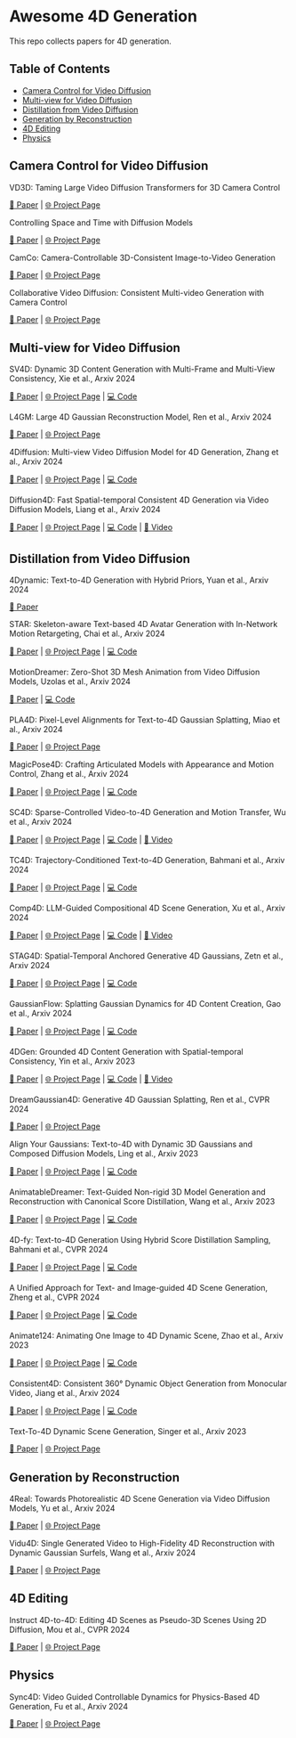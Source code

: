 # Awesome 4D Generation
This repo collects papers for 4D generation.

## Table of Contents
- [Camera Control for Video Diffusion](#camera-control-for-video-diffusion)
- [Multi-view for Video Diffusion](#multi-view-for-video-diffusion)
- [Distillation from Video Diffusion](#distillation-from-video-diffusion)
- [Generation by Reconstruction](#generation-by-reconstruction)
- [4D Editing](#4d-editing)
- [Physics](#physics)

## Camera Control for Video Diffusion

VD3D: Taming Large Video Diffusion Transformers for 3D Camera Control

[📄 Paper](https://arxiv.org/abs/2407.12781) | [🌐 Project Page](https://snap-research.github.io/vd3d/)

Controlling Space and Time with Diffusion Models

[📄 Paper](https://arxiv.org/pdf/2407.07860) | [🌐 Project Page](https://4d-diffusion.github.io/)

CamCo: Camera-Controllable 3D-Consistent Image-to-Video Generation

[📄 Paper](https://arxiv.org/abs/2406.02509) | [🌐 Project Page](https://ir1d.github.io/CamCo/)

Collaborative Video Diffusion: Consistent Multi-video Generation with Camera Control

[📄 Paper](https://arxiv.org/pdf/2405.17414) | [🌐 Project Page](https://collaborativevideodiffusion.github.io/)

## Multi-view for Video Diffusion

SV4D: Dynamic 3D Content Generation with Multi-Frame and Multi-View Consistency, Xie et al., Arxiv 2024

[📄 Paper](https://arxiv.org/pdf/2407.17470) | [🌐 Project Page](https://sv4d.github.io/) | [💻 Code](https://github.com/Stability-AI/generative-models)

L4GM: Large 4D Gaussian Reconstruction Model, Ren et al., Arxiv 2024

[📄 Paper](https://arxiv.org/abs/2406.10324) | [🌐 Project Page](https://research.nvidia.com/labs/toronto-ai/l4gm/)

4Diffusion: Multi-view Video Diffusion Model for 4D Generation, Zhang et al., Arxiv 2024

[📄 Paper](https://arxiv.org/pdf/2405.20674) | [🌐 Project Page](https://aejion.github.io/4diffusion) | [💻 Code](https://github.com/aejion/4Diffusion) 

Diffusion4D: Fast Spatial-temporal Consistent 4D Generation via Video Diffusion Models, Liang et al., Arxiv 2024

[📄 Paper](https://arxiv.org/abs/2405.16645) | [🌐 Project Page](https://vita-group.github.io/Diffusion4D/) | [💻 Code](https://github.com/VITA-Group/Diffusion4D) | [🎥 Video](https://www.youtube.com/watch?v=XJT-cMt_xVo)

## Distillation from Video Diffusion

4Dynamic: Text-to-4D Generation with Hybrid Priors, Yuan et al., Arxiv 2024

[📄 Paper](https://arxiv.org/abs/2407.12684)

STAR: Skeleton-aware Text-based 4D Avatar Generation with In-Network Motion Retargeting, Chai et al., Arxiv 2024

[📄 Paper](https://arxiv.org/abs/2406.04629) | [🌐 Project Page](https://star-avatar.github.io/) | [💻 Code](https://github.com/czh-98/STAR)

MotionDreamer: Zero-Shot 3D Mesh Animation from Video Diffusion Models, Uzolas et al., Arxiv 2024

[📄 Paper](https://arxiv.org/pdf/2405.20155) | [💻 Code](https://github.com/lukasuz/MotionDreamer)

PLA4D: Pixel-Level Alignments for Text-to-4D Gaussian Splatting, Miao et al., Arxiv 2024

[📄 Paper](https://arxiv.org/pdf/2405.19957) | [🌐 Project Page](https://github.com/MiaoQiaowei/PLA4D.github.io)

MagicPose4D: Crafting Articulated Models with Appearance and Motion Control, Zhang et al., Arxiv 2024

[📄 Paper](https://arxiv.org/pdf/2405.14017) | [🌐 Project Page](https://boese0601.github.io/magicpose4d/) | [💻 Code](https://github.com/haoz19/MagicPose4D) 

SC4D: Sparse-Controlled Video-to-4D Generation and Motion Transfer, Wu et al., Arxiv 2024

[📄 Paper](https://arxiv.org/abs/2404.03736) | [🌐 Project Page](https://sc4d.github.io/) | [💻 Code](https://github.com/JarrentWu1031/SC4D) | [🎥 Video](https://www.youtube.com/watch?v=SkpTEuX4B5c)

TC4D: Trajectory-Conditioned Text-to-4D Generation, Bahmani et al., Arxiv 2024

[📄 Paper](https://arxiv.org/pdf/2403.17920) | [🌐 Project Page](https://sherwinbahmani.github.io/tc4d) | [💻 Code](https://github.com/sherwinbahmani/tc4d)

Comp4D: LLM-Guided Compositional 4D Scene Generation, Xu et al., Arxiv 2024

[📄 Paper](https://arxiv.org/abs/2403.16993) | [🌐 Project Page](https://vita-group.github.io/Comp4D/) | [💻 Code](https://github.com/VITA-Group/Comp4D) | [🎥 Video](https://www.youtube.com/watch?v=9q8SV1Xf_Xw)

STAG4D: Spatial-Temporal Anchored Generative 4D Gaussians, Zetn et al., Arxiv 2024

[📄 Paper](https://arxiv.org/pdf/2403.14939.pdf) | [🌐 Project Page](https://nju-3dv.github.io/projects/STAG4D/) | [💻 Code](https://github.com/zeng-yifei/STAG4D) 

GaussianFlow: Splatting Gaussian Dynamics for 4D Content Creation, Gao et al., Arxiv 2024

[📄 Paper](https://arxiv.org/abs/2403.12365) | [🌐 Project Page](https://zerg-overmind.github.io/GaussianFlow.github.io/) | [💻 Code](https://github.com/Zerg-Overmind/GaussianFlow)

4DGen: Grounded 4D Content Generation with Spatial-temporal Consistency, Yin et al., Arxiv 2023

[📄 Paper](https://arxiv.org/pdf/2312.17225) | [🌐 Project Page](https://vita-group.github.io/4DGen/) | [💻 Code](https://github.com/VITA-Group/4DGen) | [🎥 Video](https://www.youtube.com/watch?v=-bXyBKdpQ1o)

DreamGaussian4D: Generative 4D Gaussian Splatting, Ren et al., CVPR 2024

[📄 Paper](https://arxiv.org/pdf/2312.13763) | [🌐 Project Page](https://jiawei-ren.github.io/projects/dreamgaussian4d/)

Align Your Gaussians: Text-to-4D with Dynamic 3D Gaussians and Composed Diffusion Models, Ling et al., Arxiv 2023

[📄 Paper](https://arxiv.org/pdf/2312.03795) | [🌐 Project Page](https://animatabledreamer.github.io/) | [💻 Code](https://github.com/AnimatableDreamer/AnimatableDreamer)

AnimatableDreamer: Text-Guided Non-rigid 3D Model Generation and Reconstruction with Canonical Score Distillation, Wang et al., Arxiv 2023

[📄 Paper](https://arxiv.org/pdf/2312.03795) | [🌐 Project Page](https://animatabledreamer.github.io/) | [💻 Code](https://github.com/AnimatableDreamer/AnimatableDreamer)

4D-fy: Text-to-4D Generation Using Hybrid Score Distillation Sampling, Bahmani et al., CVPR 2024

[📄 Paper](https://arxiv.org/pdf/2311.17984) | [🌐 Project Page](https://research.nvidia.com/labs/nxp/dream-in-4d/) | [💻 Code](https://github.com/sherwinbahmani/4dfy)

A Unified Approach for Text- and Image-guided 4D Scene Generation, Zheng et al., CVPR 2024

[📄 Paper](https://arxiv.org/pdf/2311.17984) | [🌐 Project Page](https://sherwinbahmani.github.io/4dfy) | [💻 Code](https://github.com/NVlabs/dream-in-4d)

Animate124: Animating One Image to 4D Dynamic Scene, Zhao et al., Arxiv 2023

[📄 Paper](https://arxiv.org/pdf/2311.14603) | [🌐 Project Page](https://animate124.github.io/) | [💻 Code](https://github.com/HeliosZhao/Animate124)

Consistent4D: Consistent 360° Dynamic Object Generation from Monocular Video, Jiang et al., Arxiv 2024

[📄 Paper](https://arxiv.org/pdf/2311.02848) | [🌐 Project Page](https://consistent4d.github.io/) | [💻 Code](https://github.com/yanqinJiang/Consistent4D)

Text-To-4D Dynamic Scene Generation, Singer et al., Arxiv 2023

[📄 Paper](https://arxiv.org/pdf/2301.11280) | [🌐 Project Page](https://make-a-video3d.github.io)

## Generation by Reconstruction

4Real: Towards Photorealistic 4D Scene Generation via Video Diffusion Models, Yu et al., Arxiv 2024

[📄 Paper](https://arxiv.org/abs/2406.07472) | [🌐 Project Page](https://snap-research.github.io/4Real/)

Vidu4D: Single Generated Video to High-Fidelity 4D Reconstruction with Dynamic Gaussian Surfels, Wang et al., Arxiv 2024

[📄 Paper](https://arxiv.org/abs/2405.16822) | [🌐 Project Page](https://vidu4d-dgs.github.io/)

## 4D Editing

Instruct 4D-to-4D: Editing 4D Scenes as Pseudo-3D Scenes Using 2D Diffusion, Mou et al., CVPR 2024

[📄 Paper](https://arxiv.org/abs/2406.09402) | [🌐 Project Page](https://immortalco.github.io/Instruct-4D-to-4D/)

## Physics

Sync4D: Video Guided Controllable Dynamics for Physics-Based 4D Generation, Fu et al., Arxiv 2024

[📄 Paper](https://arxiv.org/abs/2405.16849) | [🌐 Project Page](https://sync4dphys.github.io/)
